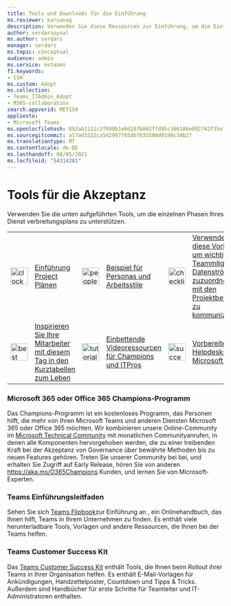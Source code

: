 ```yaml
---
title: Tools und Downloads für die Einführung
ms.reviewer: karuanag
description: Verwenden Sie diese Ressourcen zur Einführung, um die Einführung von Microsoft Teams und anderen Microsoft 365 oder Office 365 vordingen.
author: serdarsoysal
ms.author: serdars
manager: serdars
ms.topic: conceptual
audience: admin
ms.service: msteams
f1.keywords:
- CSH
ms.custom: Adopt
ms.collection:
- Teams_ITAdmin_Adopt
- M365-collaboration
search.appverid: MET150
appliesto:
- Microsoft Teams
ms.openlocfilehash: 052ab1111c2f090b1e0d107b082ffd95c166186e092742f35ef2a88aa7ed327c
ms.sourcegitcommit: a17ad3332ca5d2997f85db7835500d8190c34b2f
ms.translationtype: MT
ms.contentlocale: de-DE
ms.lasthandoff: 08/05/2021
ms.locfileid: "54314281"
---
```

# <a name="tools-for-driving-adoption"></a>Tools für die Akzeptanz 

Verwenden Sie die unten aufgeführten Tools, um die einzelnen Phasen Ihres Dienst verbreitungsplans zu unterstützen.  

|               |               |               |               |               |               |
| ------------- | ------------- | ------------- | ------------- | ------------- | ------------- |
| <img src="https://docs.microsoft.com/office/media/icons/clock-teams.svg" width="40 px" height="40 px" alt="clock icon">| [Einführung Project Plänen](https://github.com/MicrosoftDocs/OfficeDocs-SkypeForBusiness/blob/live/Teams/downloads/teams-adopt-service-adoption-plans-oct-2018.zip) | <img src="https://docs.microsoft.com/office/media/icons/users-people.svg" width="40 px" height="40 px" alt="people icon">| [Beispiel für Personas und Arbeitsstile](https://github.com/MicrosoftDocs/OfficeDocs-SkypeForBusiness/blob/live/Teams/downloads/teams-adopt-example-personas.zip) | <img src="https://docs.microsoft.com/office/media/icons/task-checklist-planning-teams.svg" width="40 px" height="40 px" alt="checklist icon"> | [Verwenden Sie diese Vorlage, um wichtigen Teammitgliedern Datenströme zuzuordnen und mit den Projektbeteiligten zu kommunizieren.](https://github.com/MicrosoftDocs/OfficeDocs-SkypeForBusiness/blob/live/Teams/downloads/teams-adopt-work-assign-and-stakeholders.zip) |
| <img src="https://docs.microsoft.com/office/media/icons/best-practices-teams.svg" width="40 px" height="40 px" alt="best practices icon">| [Inspirieren Sie Ihre Mitarbeiter mit diesem Tag in den Kurztabellen zum Leben](https://github.com/MicrosoftDocs/OfficeDocs-SkypeForBusiness/blob/live/Teams/downloads/teams-adopt-day-in-the-life-quicksheets.zip) | <img src="https://docs.microsoft.com/office/media/icons/education-tutorial-teams.svg" width="40 px" height="40 px" alt="tutorial icon">| [Einbettende Videoressourcen für Champions und ITPros](https://aka.ms/CoffeeintheCloud) | <img src="https://docs.microsoft.com/office/media/icons/success.svg" width="40 px" height="40 px" alt="success icon">| [Vorbereiten des Helpdesks für Microsoft Teams](https://github.com/MicrosoftDocs/OfficeDocs-SkypeForBusiness/blob/live/Teams/downloads/teams-adopt-helpdesk-guide.pdf) |

### <a name="microsoft-365-or-office-365-champions-program"></a>Microsoft 365 oder Office 365 Champions-Programm
Das Champions-Programm ist ein kostenloses Programm, das Personen hilft, die mehr von Ihren Microsoft Teams und anderen Diensten Microsoft 365 oder Office 365 möchten. Wir kombinieren unsere Online-Community im [Microsoft Technical Community](https://aka.ms/DriveAdoption) mit monatlichen Communityanrufen, in denen alle Komponenten hervorgehoben werden, die zu einer treibenden Kraft bei der Akzeptanz von Governance über bewährte Methoden bis zu neuen Features gehören. Treten Sie unserer Community bei bei, und erhalten Sie Zugriff auf Early Release, hören Sie von anderen https://aka.ms/O365Champions Kunden, und lernen Sie von Microsoft-Experten.  

### <a name="teams-adoption-guide"></a>Teams Einführungsleitfaden
Sehen Sie sich [Teams Flipbook](https://aka.ms/teamstoolkit)zur Einführung an , ein Onlinehandbuch, das Ihnen hilft, Teams in Ihrem Unternehmen zu finden. Es enthält viele herunterladbare Tools, Vorlagen und andere Ressourcen, die Ihnen bei der Teams helfen.

### <a name="teams-customer-success-kit"></a>Teams Customer Success Kit
Das [Teams Customer Success Kit](https://aka.ms/TeamsCustomerSuccess) enthält Tools, die Ihnen beim Rollout ihrer Teams in Ihrer Organisation helfen. Es enthält E-Mail-Vorlagen für Ankündigungen, Handzettelposter, Countdown und Tipps & Tricks. Außerdem sind Handbücher für erste Schritte für Teamleiter und IT-Administratoren enthalten.
